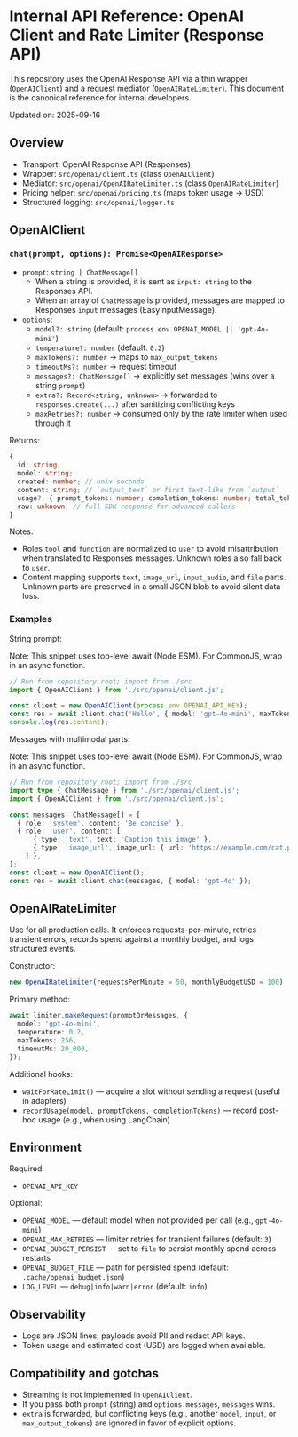 # Internal API Reference: OpenAI Client and Rate Limiter (Response API)

This repository uses the OpenAI Response API via a thin wrapper (`OpenAIClient`) and a request mediator (`OpenAIRateLimiter`). This document is the canonical reference for internal developers.

Updated on: 2025-09-16

## Overview

- Transport: OpenAI Response API (Responses)
- Wrapper: `src/openai/client.ts` (class `OpenAIClient`)
- Mediator: `src/openai/OpenAIRateLimiter.ts` (class `OpenAIRateLimiter`)
- Pricing helper: `src/openai/pricing.ts` (maps token usage → USD)
- Structured logging: `src/openai/logger.ts`

## OpenAIClient

### `chat(prompt, options): Promise<OpenAIResponse>`

- `prompt`: `string | ChatMessage[]`
  - When a string is provided, it is sent as `input: string` to the Responses API.
  - When an array of `ChatMessage` is provided, messages are mapped to Responses `input` messages (EasyInputMessage).
- `options`:
  - `model?: string` (default: `process.env.OPENAI_MODEL || 'gpt-4o-mini'`)
  - `temperature?: number` (default: `0.2`)
  - `maxTokens?: number` → maps to `max_output_tokens`
  - `timeoutMs?: number` → request timeout
  - `messages?: ChatMessage[]` → explicitly set messages (wins over a string `prompt`)
  - `extra?: Record<string, unknown>` → forwarded to `responses.create(...)` after sanitizing conflicting keys
  - `maxRetries?: number` → consumed only by the rate limiter when used through it

Returns:

```ts
{
  id: string;
  model: string;
  created: number; // unix seconds
  content: string; // `output_text` or first text-like from `output`
  usage?: { prompt_tokens: number; completion_tokens: number; total_tokens: number };
  raw: unknown; // full SDK response for advanced callers
}
```

Notes:

- Roles `tool` and `function` are normalized to `user` to avoid misattribution when translated to Responses messages. Unknown roles also fall back to `user`.
- Content mapping supports `text`, `image_url`, `input_audio`, and `file` parts. Unknown parts are preserved in a small JSON blob to avoid silent data loss.

### Examples

String prompt:

Note: This snippet uses top-level await (Node ESM). For CommonJS, wrap in an async function.

```ts
// Run from repository root; import from ./src
import { OpenAIClient } from './src/openai/client.js';

const client = new OpenAIClient(process.env.OPENAI_API_KEY);
const res = await client.chat('Hello', { model: 'gpt-4o-mini', maxTokens: 64 });
console.log(res.content);
```

Messages with multimodal parts:

Note: This snippet uses top-level await (Node ESM). For CommonJS, wrap in an async function.

```ts
// Run from repository root; import from ./src
import type { ChatMessage } from './src/openai/client.js';
import { OpenAIClient } from './src/openai/client.js';

const messages: ChatMessage[] = [
  { role: 'system', content: 'Be concise' },
  { role: 'user', content: [
      { type: 'text', text: 'Caption this image' },
      { type: 'image_url', image_url: { url: 'https://example.com/cat.png' } },
    ] },
];
const client = new OpenAIClient();
const res = await client.chat(messages, { model: 'gpt-4o' });
```

## OpenAIRateLimiter

Use for all production calls. It enforces requests-per-minute, retries transient errors, records spend against a monthly budget, and logs structured events.

Constructor:

```ts
new OpenAIRateLimiter(requestsPerMinute = 50, monthlyBudgetUSD = 100)
```

Primary method:

```ts
await limiter.makeRequest(promptOrMessages, {
  model: 'gpt-4o-mini',
  temperature: 0.2,
  maxTokens: 256,
  timeoutMs: 20_000,
});
```

Additional hooks:

- `waitForRateLimit()` — acquire a slot without sending a request (useful in adapters)
- `recordUsage(model, promptTokens, completionTokens)` — record post-hoc usage (e.g., when using LangChain)

## Environment

Required:

- `OPENAI_API_KEY`

Optional:

- `OPENAI_MODEL` — default model when not provided per call (e.g., `gpt-4o-mini`)
- `OPENAI_MAX_RETRIES` — limiter retries for transient failures (default: `3`)
- `OPENAI_BUDGET_PERSIST` — set to `file` to persist monthly spend across restarts
- `OPENAI_BUDGET_FILE` — path for persisted spend (default: `.cache/openai_budget.json`)
- `LOG_LEVEL` — `debug|info|warn|error` (default: `info`)

## Observability

- Logs are JSON lines; payloads avoid PII and redact API keys.
- Token usage and estimated cost (USD) are logged when available.

## Compatibility and gotchas

- Streaming is not implemented in `OpenAIClient`.
- If you pass both `prompt` (string) and `options.messages`, `messages` wins.
- `extra` is forwarded, but conflicting keys (e.g., another `model`, `input`, or `max_output_tokens`) are ignored in favor of explicit options.
